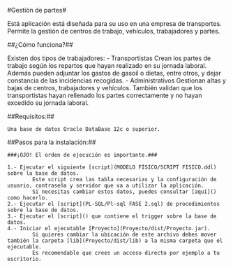 #Gestión de partes#

Está aplicación está diseñada para su uso en una empresa de transportes. Permite la gestión de centros de trabajo, vehículos, trabajadores y partes.

##¿Cómo funciona?##

Existen dos tipos de trabajadores:
	- Transportistas 
		Crean los partes de trabajo según los repartos que hayan realizado en su jornada laboral. Además pueden adjuntar los gastos de gasoil o dietas, entre otros, y dejar constancia de las incidencias recogidas.
	- Administrativos
		Gestionan altas y bajas de centros, trabajadores y vehículos. También validan que los transportistas hayan rellenado los partes correctamente y no hayan excedido su jornada laboral.
		
##Requisitos:##
	
	Una base de datos Oracle DataBase 12c o superior.

##Pasos para la instalación:##

	###¡OJO! El orden de ejecución es importante.###
	
	1.- Ejecutar el siguiente [script](MODELO FÍSICO/SCRIPT FISICO.ddl) sobre la base de datos. 
			Este script crea las tabla necesarias y la configuración de usuario, contraseña y servidor que va a utilizar la aplicación.
			Si necesitas cambiar estos datos, puedes consultar [aquí]() como hacerlo.
	2.- Ejecutar el [script](PL-SQL/Pl-sql FASE 2.sql) de procedimientos sobre la base de datos.
	3.- Ejecutar el [script]() que contiene el trigger sobre la base de datos.
	4.- Iniciar el ejecutable [Proyecto](Proyecto/dist/Proyecto.jar).
			Si quieres cambiar la ubicación de este archivo debes mover también la carpeta [lib](Proyecto/dist/lib) a la misma carpeta que el ejecutable.
			Es recomendable que crees un acceso directo por ejemplo a tu escritorio.

